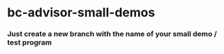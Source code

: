 # bc-advisor-small-demos

### Just create a new branch with the name of your small demo / test program 
